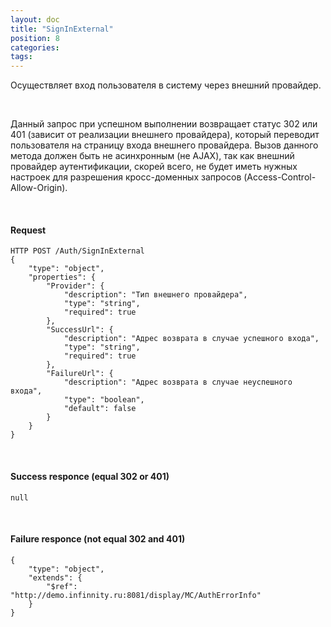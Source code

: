 ```yaml
---
layout: doc
title: "SignInExternal"
position: 8
categories: 
tags: 
---
```


Осуществляет вход пользователя в систему через внешний провайдер.

   

Данный запрос при успешном выполнении возвращает статус 302 или 401 (зависит от реализации внешнего провайдера), который переводит пользователя на страницу входа внешнего провайдера. Вызов данного метода должен быть не асинхронным (не AJAX), так как внешний провайдер аутентификации, скорей всего, не будет иметь нужных настроек для разрешения кросс-доменных запросов (Access-Control-Allow-Origin).

   

#### Request

```
HTTP POST /Auth/SignInExternal
{
	"type": "object",
	"properties": {
		"Provider": {
			"description": "Тип внешнего провайдера",
			"type": "string",
			"required": true
		},
		"SuccessUrl": {
			"description": "Адрес возврата в случае успешного входа",
			"type": "string",
			"required": true
		},
		"FailureUrl": {
			"description": "Адрес возврата в случае неуспешного входа",
			"type": "boolean",
			"default": false
		}
	}
}
```

   

#### Success responce (equal 302 or 401)

```
null
```

   

#### Failure responce (not equal 302 and 401)

```
{
	"type": "object",
	"extends": {
		"$ref": "http://demo.infinnity.ru:8081/display/MC/AuthErrorInfo"
	}
}
```

 

 

